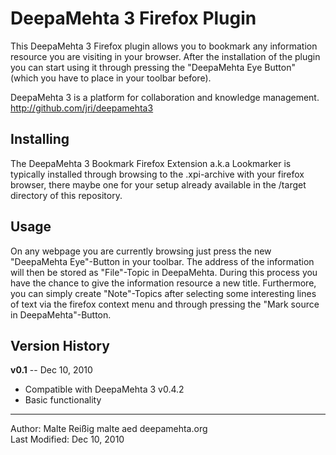 
DeepaMehta 3 Firefox Plugin
===========================

This DeepaMehta 3 Firefox plugin allows you to bookmark any information resource you are visiting in your browser. After the installation of the plugin you can start using it through pressing the "DeepaMehta Eye Button" (which you have to place in your toolbar before). 

DeepaMehta 3 is a platform for collaboration and knowledge management.  
<http://github.com/jri/deepamehta3>


Installing
----------

The DeepaMehta 3 Bookmark Firefox Extension a.k.a Lookmarker is typically installed through browsing to the .xpi-archive with your firefox browser, there maybe one for your setup already available in the /target directory of this repository.


Usage
-----

On any webpage you are currently browsing just press the new "DeepaMehta Eye"-Button in your toolbar. The address of the information will then be stored as \"File\"-Topic in DeepaMehta. During this process you have the chance to give the information resource a new title. Furthermore, you can simply create \"Note\"-Topics after selecting some interesting lines of text via the firefox context menu and through pressing the "Mark source in DeepaMehta"-Button.


Version History
---------------

**v0.1** -- Dec 10, 2010

* Compatible with DeepaMehta 3 v0.4.2
* Basic functionality

------------
Author: Malte Reißig malte aed deepamehta.org  
Last Modified: Dec 10, 2010
